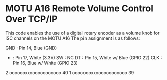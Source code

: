 # MOTU A16 Remote Volume Control Over TCP/IP
This code enables the use of a digital rotary encoder as a volume knob for ISC channels on the MOTU A16
The pin assignment is as follows:

GND : Pin 14, Blue (GND)
+   : Pin 17, White (3.3V)
SW  : NC
DT  : Pin 15, White w/ Blue (GPIO 22)
CLK : Pin 16, Blue w/ White (GPIO 23)

2 ooooooxxoooooooooooo 40
1 oooooooxxoooooooooooo 39
